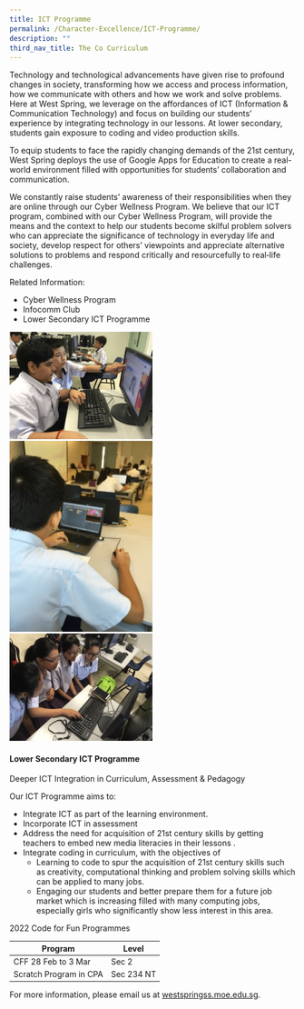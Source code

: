 ```yaml
---
title: ICT Programme
permalink: /Character-Excellence/ICT-Programme/
description: ""
third_nav_title: The Co Curriculum
---
```




Technology and technological advancements have given rise to profound changes in society, transforming how we access and process information, how we communicate with others and how we work and solve problems. Here at West Spring, we leverage on the affordances of ICT (Information & Communication Technology) and focus on building our students’ experience by integrating technology in our lessons. At lower secondary, students gain exposure to coding and video production skills.

To equip students to face the rapidly changing demands of the 21st century, West Spring deploys the use of Google Apps for Education to create a real-world environment filled with opportunities for students’ collaboration and communication.

We constantly raise students’ awareness of their responsibilities when they are online through our Cyber Wellness Program. We believe that our ICT program, combined with our Cyber Wellness Program, will provide the means and the context to help our students become skilful problem solvers who can appreciate the significance of technology in everyday life and society, develop respect for others’ viewpoints and appreciate alternative solutions to problems and respond critically and resourcefully to real‑life challenges.

Related Information:

*   Cyber Wellness Program
*   Infocomm Club
*   Lower Secondary ICT Programme

<img style="width:50%;height:50%" src="/images/Co%20Curriculum/IMG_0512-300x225.png">
 
<img style="width:50%;height:50%" src="/images/Co%20Curriculum/Laptop-225x300.png">
 
<img style="width:50%;height:50%" src="/images/Co%20Curriculum/IMG_0568-300x225.png">


#### **Lower Secondary ICT Programme**


Deeper ICT Integration in Curriculum, Assessment & Pedagogy

Our ICT Programme aims to:

*   Integrate ICT as part of the learning environment.
*   Incorporate ICT in assessment
*   Address the need for acquisition of 21st century skills by getting teachers to embed new media literacies in their lessons .
*   Integrate coding in curriculum, with the objectives of
    *   Learning to code to spur the acquisition of 21st century skills such as creativity, computational thinking and problem solving skills which can be applied to many jobs.
    *   Engaging our students and better prepare them for a future job market which is increasing filled with many computing jobs, especially girls who significantly show less interest in this area.

2022 Code for Fun Programmes

| Program 	| Level 	|
|---	|---	|
| CFF 28 Feb to 3 Mar 	| Sec 2 	|
| Scratch Program in CPA 	| Sec 234 NT 	|

For more information, please email us at [westspringss.moe.edu.sg](http://westspringss.moe.edu.sg/).